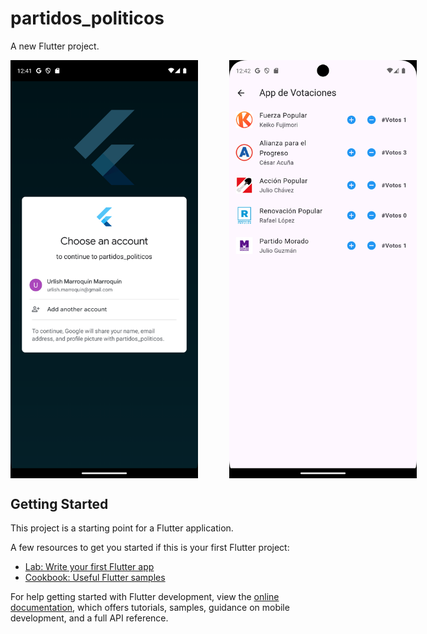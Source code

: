 # partidos_politicos

A new Flutter project.

<div style="display: flex; justify-content: space-around;">
  <img src="prints/Screenshot_01.png" alt="Pantalla 01" width="300" style="margin-right: 50px;">
  <img src="prints/Screenshot_02.png" alt="Pantalla 02" width="300" style="margin-right: 50px;">
</div>

## Getting Started

This project is a starting point for a Flutter application.

A few resources to get you started if this is your first Flutter project:

- [Lab: Write your first Flutter app](https://docs.flutter.dev/get-started/codelab)
- [Cookbook: Useful Flutter samples](https://docs.flutter.dev/cookbook)

For help getting started with Flutter development, view the
[online documentation](https://docs.flutter.dev/), which offers tutorials,
samples, guidance on mobile development, and a full API reference.
